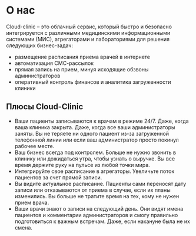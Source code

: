 # О нас

Cloud-clinic – это облачный сервис, который быстро и безопасно интегрируется с различными медицинскими информационными системами (МИС), агрегаторами и лабораториями для решения следующих бизнес-задач:

 - размещение расписания приема врачей в интернете 
 - автоматизация СМС-рассылок 
 - прямая запись на прием, минуя исходящие обзвоны администраторов
 - оперативный контроль финансов и аналитика загруженности клиники

## Плюсы Cloud-Clinic

- Ваши пациенты записываются к врачам в режиме 24/7. Даже, когда ваша клиника закрыта. Даже, когда все ваши администраторы заняты. Вы не теряете ни одного пациент из-за загруженной телефонной линии или если ваш администратор просто покинул рабочее месте.
- Ваш бизнес всегда под контролем. Больше не нужно звонить в клинику или дожидаться утра, чтобы узнать о выручке. Вы все время держите руку на пульсе из любой точки мира.
- Интегрируйте свое расписание в агрегаторы. Увеличьте поток пациентов за счет прямой записи.
- Вы видите актуальное расписание. Пациенты сами переносят дату записи или отказываются от приема в случае, если их планы изменились. Вы больше не тратите время на тех, кому не нужен прием врача.
- Ваши врачи знают о записи на следующий день. Они видят имена пациентов и комментарии администраторов и смогу правильно подготовиться к важным встречам. Даже, если накануне была не их смена.
